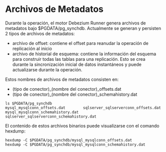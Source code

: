 # Archivos de Metadatos
Durante la operación, el motor Debezium Runner genera archivos de metadatos bajo $PGDATA/pg_synchdb. Actualmente se generan y persisten 2 tipos de archivos de metadatos:
* archivo de offset: contiene el offset para reanudar la operación de replicación al inicio
* archivo de historial de esquema: contiene la información del esquema para construir todas las tablas para una replicación. Esto se crea durante la sincronización inicial de datos instantáneos y puede actualizarse durante la operación.

Estos nombres de archivos de metadatos consisten en:
* (tipo de conector)_(nombre del conector)_offsets.dat
* (tipo de conector)_(nombre del conector)_schemahistory.dat

```
ls $PGDATA/pg_synchdb
mysql_mysqlconn_offsets.dat        sqlserver_sqlserverconn_offsets.dat
mysql_mysqlconn_schemahistory.dat  sqlserver_sqlserverconn_schemahistory.dat
```

El contenido de estos archivos binarios puede visualizarse con el comando hexdump:
```
hexdump -C $PGDATA/pg_synchdb/mysql_mysqlconn_offsets.dat
hexdump -C $PGDATA/pg_synchdb/mysql_mysqlconn_schemahistory.dat
```